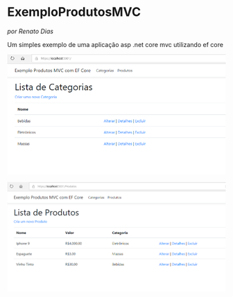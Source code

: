 ﻿# ExemploProdutosMVC
*por Renato Dias*

Um simples exemplo de uma aplicação asp .net core mvc utilizando ef core


![Captura do exemplo](Imagens/ExemploProdutosMVC_Categorias.PNG)

![Captura do exemplo](Imagens/ExemploProdutosMVC_Produtos.PNG)
